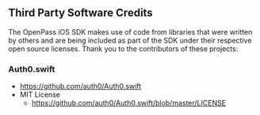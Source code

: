 ## Third Party Software Credits

The OpenPass iOS SDK makes use of code from libraries that were written by others and are being included as part of the SDK under their respective open source licenses. Thank you to the contributors of these projects:

### Auth0.swift

* https://github.com/auth0/Auth0.swift
* MIT License
  * https://github.com/auth0/Auth0.swift/blob/master/LICENSE
